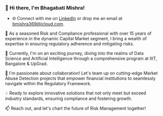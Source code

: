 ### 👋 Hi there, I'm Bhagabati Mishra!

- 🌐 Connect with me on [LinkedIn](https://www.linkedin.com/in/Bhagabati-Mishra) or drop me an email at bmishra369@icloud.com.

🚀 As a seasoned Risk and Compliance professional with over 15 years of experience in the dynamic Capital Market segment, I bring a wealth of expertise in ensuring regulatory adherence and mitigating risks.

🌱 Currently, I'm on an exciting journey, diving into the realms of Data Science and Artificial Intelligence through a comprehensive program at IIIT, Bangalore & UpGrad.

🤝 I'm passionate about collaboration! Let's team up on cutting-edge Market Abuse Detection projects that empower financial institutions to seamlessly navigate within the Regulatory Framework.

💡 Ready to explore innovative solutions that not only meet but exceed industry standards, ensuring compliance and fostering growth.

📫 Reach out, and let's chart the future of Risk Management together!


<!---
mishrbh/mishrbh is a ✨ special ✨ repository because its `README.md` (this file) appears on your GitHub profile.
You can click the Preview link to take a look at your changes.
--->
